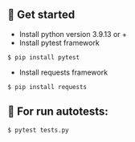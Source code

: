 ## 🏁 Get started

- Install python version 3.9.13 or +
- Install pytest framework
```
$ pip install pytest
```

- Install requests framework
```
$ pip install requests
```

## 🚀 For run autotests:
```
$ pytest tests.py
```